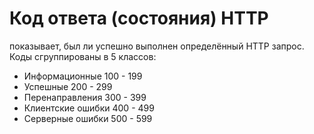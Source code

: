 # Код ответа (состояния) HTTP 
показывает, был ли успешно выполнен определённый HTTP запрос. 
Коды сгруппированы в 5 классов:

* Информационные 100 - 199
* Успешные 200 - 299
* Перенаправления 300 - 399
* Клиентские ошибки 400 - 499
* Серверные ошибки 500 - 599
